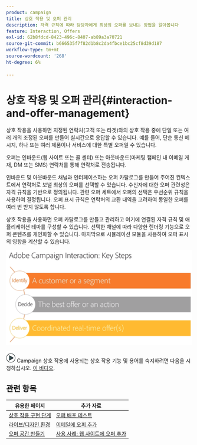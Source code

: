 ```yaml
---
product: campaign
title: 상호 작용 및 오퍼 관리
description: 자격 규칙에 따라 담당자에게 최상의 오퍼를 보내는 방법을 알아봅니다
feature: Interaction, Offers
exl-id: 62b8fdcd-8423-496c-8407-ab89a3a70721
source-git-commit: b666535f7f82d1b8c2da4fbce1bc25cf8d39d187
workflow-type: tm+mt
source-wordcount: '268'
ht-degree: 6%

---
```


# 상호 작용 및 오퍼 관리{#interaction-and-offer-management}



상호 작용을 사용하면 지정된 연락처(고객 또는 타겟)와의 상호 작용 중에 단일 또는 여러 개의 조정된 오퍼를 만들어 실시간으로 응답할 수 있습니다. 예를 들어, 단순 통신 메시지, 하나 또는 여러 제품이나 서비스에 대한 특별 오퍼일 수 있습니다.

오퍼는 인바운드(웹 사이트 또는 콜 센터) 또는 아웃바운드(마케팅 캠페인 내 이메일 게재, DM 또는 SMS) 연락처를 통해 연락처로 전송됩니다.

인바운드 및 아웃바운드 채널과 인터페이스하는 오퍼 카탈로그를 만들어 주어진 컨텍스트에서 연락처로 보낼 최상의 오퍼를 선택할 수 있습니다. 수신자에 대한 오퍼 관련성은 자격 규칙을 기반으로 정의됩니다. 관련 오퍼 세트에서 오퍼의 선택은 우선순위 규칙을 사용하여 결정됩니다. 오퍼 표시 규칙은 연락처의 교환 내역을 고려하여 동일한 오퍼를 여러 번 받지 않도록 합니다.

상호 작용을 사용하면 오퍼 카탈로그를 만들고 관리하고 여기에 연결된 자격 규칙 및 애플리케이션 테마를 구성할 수 있습니다. 선택한 채널에 따라 다양한 렌더링 기능으로 오퍼 콘텐츠를 개인화할 수 있습니다. 마지막으로 시뮬레이션 모듈을 사용하여 오퍼 표시의 영향을 계산할 수 있습니다.

![](assets/Offermgt2.png)

![](assets/do-not-localize/how-to-video.png) Campaign 상호 작용에 사용되는 상호 작용 기능 및 용어를 숙지하려면 다음을 시청하십시오. [이 비디오](https://helpx.adobe.com/campaign/classic/how-to/acs-overview.html?playlist=/ccx/v1/collection/product/campaign/classic/segment/digital-marketers/explevel/intermediate/applaunch/get-started/collection.ccx.js&amp;ref=helpx.adobe.com).

## 관련 항목

| 유용한 페이지 | 추가 자료 |
|---|---|
| [상호 작용 구현 단계](../../interaction/using/implementation-steps.md) | [오퍼 배포 테스트](../../interaction/using/about-offers-simulation.md) |
| [라이브/디자인 환경](../../interaction/using/live-design-environments.md) | [이메일에 오퍼 추가](../../interaction/using/integrating-an-offer-via-the-wizard.md) |
| [오퍼 공간 만들기](../../interaction/using/creating-offer-spaces.md) | [사용 사례: 웹 사이트에 오퍼 추가](../../interaction/using/offers-on-an-inbound-channel.md) |
